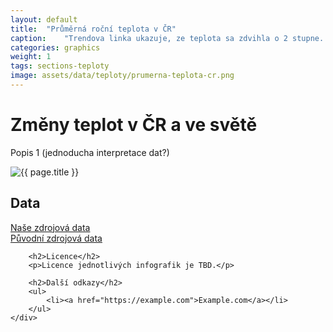 ```yaml
---
layout: default
title:  "Průměrná roční teplota v ČR"
caption:    "Trendova linka ukazuje, ze teplota sa zdvihla o 2 stupne. Případně nějaká další věta k interpretaci grafu, který je zobrazen výše."
categories: graphics
weight: 1
tags: sections-teploty
image: assets/data/teploty/prumerna-teplota-cr.png
---
```


# Změny teplot v ČR a ve světě

Popis 1 (jednoducha interpretace dat?)

<div class="row" markdown="on">
    <div class="col-sm-12 col-md-8">
        <img class="graphics-image" src="{{site.baseurl}}/{{ page.image }}" alt="{{ page.title }}">
    </div>
    <div class="col">
        <h2>Data</h2>
        <p>
            <a href="" class="btn btn-primary" role="button">Naše zdrojová data</a><br>
            <a href="" class="btn btn-default" role="button">Původní zdrojová data</a>
        </p>

        <h2>Licence</h2>
        <p>Licence jednotlivých infografik je TBD.</p>

        <h2>Další odkazy</h2>
        <ul>
            <li><a href="https://example.com">Example.com</a></li>
        </ul>
    </div>
</div>
